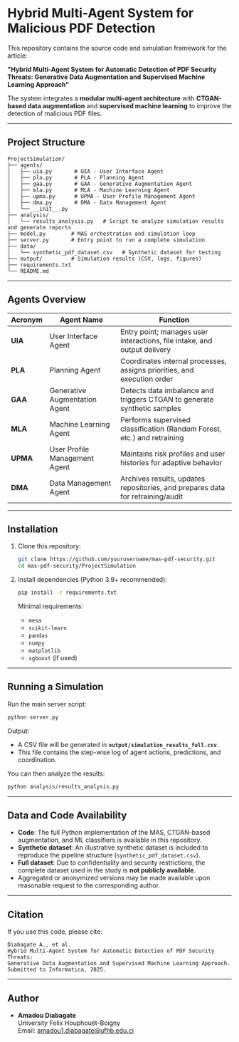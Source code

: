 # Hybrid Multi-Agent System for Malicious PDF Detection

This repository contains the source code and simulation framework for the article:

**"Hybrid Multi-Agent System for Automatic Detection of PDF Security Threats: Generative Data Augmentation and Supervised Machine Learning Approach"**

The system integrates a **modular multi-agent architecture** with **CTGAN-based data augmentation** and **supervised machine learning** to improve the detection of malicious PDF files.

---

## Project Structure

```
ProjectSimulation/
├── agents/
│   ├── uia.py       # UIA - User Interface Agent
│   ├── pla.py       # PLA - Planning Agent
│   ├── gaa.py       # GAA - Generative Augmentation Agent
│   ├── mla.py       # MLA - Machine Learning Agent
│   ├── upma.py      # UPMA - User Profile Management Agent
│   ├── dma.py       # DMA - Data Management Agent
│   └── __init__.py
├── analysis/
│   └── results_analysis.py   # Script to analyze simulation results and generate reports
├── model.py        # MAS orchestration and simulation loop
├── server.py       # Entry point to run a complete simulation
├── data/
│   └── synthetic_pdf_dataset.csv   # Synthetic dataset for testing
├── output/         # Simulation results (CSV, logs, figures)
├── requirements.txt
└── README.md
```

---

## Agents Overview

| Acronym | Agent Name | Function |
|---------|------------|----------|
| **UIA** | User Interface Agent | Entry point; manages user interactions, file intake, and output delivery |
| **PLA** | Planning Agent | Coordinates internal processes, assigns priorities, and execution order |
| **GAA** | Generative Augmentation Agent | Detects data imbalance and triggers CTGAN to generate synthetic samples |
| **MLA** | Machine Learning Agent | Performs supervised classification (Random Forest, etc.) and retraining |
| **UPMA** | User Profile Management Agent | Maintains risk profiles and user histories for adaptive behavior |
| **DMA** | Data Management Agent | Archives results, updates repositories, and prepares data for retraining/audit |

---

## Installation

1. Clone this repository:
   ```bash
   git clone https://github.com/yourusername/mas-pdf-security.git
   cd mas-pdf-security/ProjectSimulation
   ```

2. Install dependencies (Python 3.9+ recommended):
   ```bash
   pip install -r requirements.txt
   ```

   Minimal requirements:
   - `mesa`
   - `scikit-learn`
   - `pandas`
   - `numpy`
   - `matplotlib`
   - `xgboost` (if used)

---

## Running a Simulation

Run the main server script:
```bash
python server.py
```

Output:
- A CSV file will be generated in **`output/simulation_results_full.csv`**.
- This file contains the step-wise log of agent actions, predictions, and coordination.

You can then analyze the results:
```bash
python analysis/results_analysis.py
```

---

## Data and Code Availability

- **Code**: The full Python implementation of the MAS, CTGAN-based augmentation, and ML classifiers is available in this repository.  
- **Synthetic dataset**: An illustrative synthetic dataset is included to reproduce the pipeline structure (`synthetic_pdf_dataset.csv`).  
- **Full dataset**: Due to confidentiality and security restrictions, the complete dataset used in the study is **not publicly available**.  
- Aggregated or anonymized versions may be made available upon reasonable request to the corresponding author.

---

## Citation

If you use this code, please cite:

```
Diabagate A., et al.
Hybrid Multi-Agent System for Automatic Detection of PDF Security Threats: 
Generative Data Augmentation and Supervised Machine Learning Approach.
Submitted to Informatica, 2025.
```

---

## Author

- **Amadou Diabagate**  
University Felix Houphouët-Boigny  
Email: amadou1.diabagate@ufhb.edu.ci
